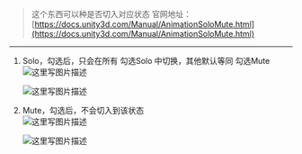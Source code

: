 > 这个东西可以种是否切入对应状态
> 官网地址：[https://docs.unity3d.com/Manual/AnimationSoloMute.html](https://docs.unity3d.com/Manual/AnimationSoloMute.html)

---
1. Solo，勾选后，只会在所有 勾选Solo 中切换，其他默认等同 勾选Mute  
	![这里写图片描述](http://img.blog.csdn.net/20160827112636652)

	![这里写图片描述](http://img.blog.csdn.net/20160827112700136)
	

2. Mute，勾选后，不会切入到该状态  
	![这里写图片描述](http://img.blog.csdn.net/20160827112754059)

	![这里写图片描述](http://img.blog.csdn.net/20160827112844717)
